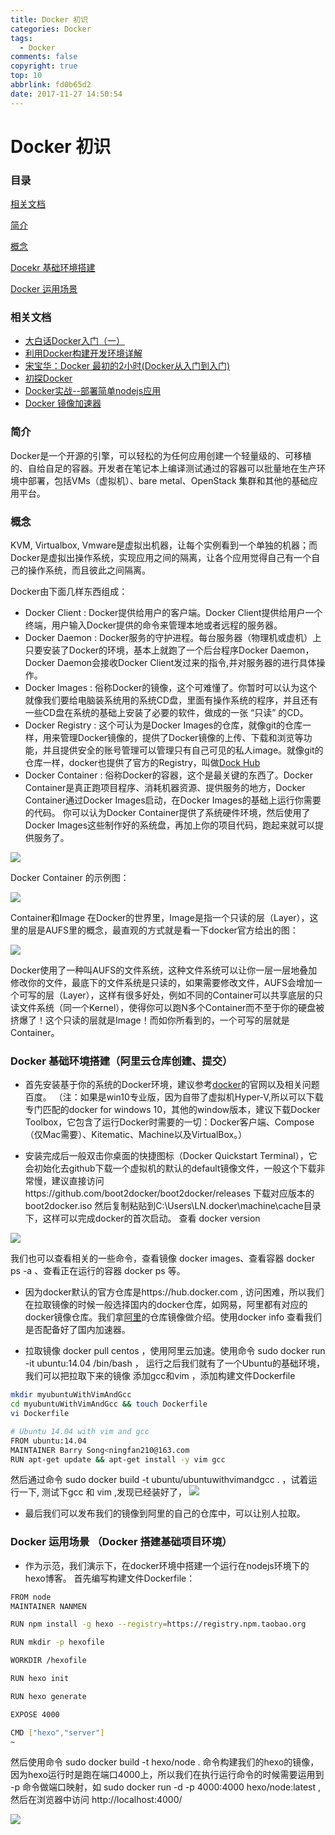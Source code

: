 ```yaml
---
title: Docker 初识
categories: Docker
tags:
  - Docker
comments: false
copyright: true
top: 10
abbrlink: fd0b65d2
date: 2017-11-27 14:50:54
---
```


# Docker 初识

### 目录

[相关文档](#相关文档)

[简介](#简介)

[概念](#概念)

[Docekr 基础环境搭建](#基础环境搭建)

[Docker 运用场景](#运用场景)

### <a id="相关文档"></a>相关文档

- [大白话Docker入门（一）](https://yq.aliyun.com/articles/63035?utm_campaign=wenzhang&utm_medium=article&utm_source=QQ-qun&utm_content=m_7538)
- [利用Docker构建开发环境详解](http://www.linuxidc.com/Linux/2014-10/107969.htm)
- [宋宝华：Docker 最初的2小时(Docker从入门到入门)](http://blog.csdn.net/21cnbao/article/details/56275456)
- [初探Docker](https://aotu.io/notes/2016/02/27/docker/index.html)
- [Docker实战--部署简单nodejs应用](https://www.cnblogs.com/liusc/p/docker_node.html)
- [Docker 镜像加速器](https://yq.aliyun.com/articles/29941)

### <a id="简介"></a>简介

Docker是一个开源的引擎，可以轻松的为任何应用创建一个轻量级的、可移植的、自给自足的容器。开发者在笔记本上编译测试通过的容器可以批量地在生产环境中部署，包括VMs（虚拟机）、bare metal、OpenStack 集群和其他的基础应用平台。

### <a id="概念"></a>概念

KVM, Virtualbox, Vmware是虚拟出机器，让每个实例看到一个单独的机器；而Docker是虚拟出操作系统，实现应用之间的隔离，让各个应用觉得自己有一个自己的操作系统，而且彼此之间隔离。

Docker由下面几样东西组成：

- Docker Client : Docker提供给用户的客户端。Docker Client提供给用户一个终端，用户输入Docker提供的命令来管理本地或者远程的服务器。
- Docker Daemon : Docker服务的守护进程。每台服务器（物理机或虚机）上只要安装了Docker的环境，基本上就跑了一个后台程序Docker Daemon，Docker Daemon会接收Docker Client发过来的指令,并对服务器的进行具体操作。
- Docker Images : 俗称Docker的镜像，这个可难懂了。你暂时可以认为这个就像我们要给电脑装系统用的系统CD盘，里面有操作系统的程序，并且还有一些CD盘在系统的基础上安装了必要的软件，做成的一张 “只读” 的CD。
- Docker Registry : 这个可认为是Docker Images的仓库，就像git的仓库一样，用来管理Docker镜像的，提供了Docker镜像的上传、下载和浏览等功能，并且提供安全的账号管理可以管理只有自己可见的私人image。就像git的仓库一样，docker也提供了官方的Registry，叫做[Dock Hub](http://hub.Docker.com)
- Docker Container : 俗称Docker的容器，这个是最关键的东西了。Docker Container是真正跑项目程序、消耗机器资源、提供服务的地方，Docker Container通过Docker Images启动，在Docker Images的基础上运行你需要的代码。 你可以认为Docker Container提供了系统硬件环境，然后使用了Docker Images这些制作好的系统盘，再加上你的项目代码，跑起来就可以提供服务了。

![](http://oyz8j0ezy.bkt.clouddn.com/docker_build.png)

<!--more-->

Docker Container 的示例图：

![](http://oyz8j0ezy.bkt.clouddn.com/docker_container.png)

Container和Image 在Docker的世界里，Image是指一个只读的层（Layer），这里的层是AUFS里的概念，最直观的方式就是看一下docker官方给出的图：

![](http://oyz8j0ezy.bkt.clouddn.com/dockercontainerandimage.png)

Docker使用了一种叫AUFS的文件系统，这种文件系统可以让你一层一层地叠加修改你的文件，最底下的文件系统是只读的，如果需要修改文件，AUFS会增加一个可写的层（Layer），这样有很多好处，例如不同的Container可以共享底层的只读文件系统（同一个Kernel），使得你可以跑N多个Container而不至于你的硬盘被挤爆了！这个只读的层就是Image！而如你所看到的，一个可写的层就是Container。

### <a id="基础环境搭建"></a>Docker 基础环境搭建（阿里云仓库创建、提交）

- 首先安装基于你的系统的Docker环境，建议参考[docker](http://www.docker.com/products/docker)的官网以及相关问题百度。
（注：如果是win10专业版，因为自带了虚拟机Hyper-V,所以可以下载专门匹配的docker for windows 10，其他的window版本，建议下载Docker Toolbox，它包含了运行Docker时需要的一切：Docker客户端、Compose（仅Mac需要）、Kitematic、Machine以及VirtualBox。）

- 安装完成后一般双击你桌面的快捷图标（Docker Quickstart Terminal），它会初始化去github下载一个虚拟机的默认的default镜像文件，一般这个下载非常慢，建议直接访问https://github.com/boot2docker/boot2docker/releases 下载对应版本的boot2docker.iso
然后复制粘贴到C:\Users\LN\.docker\machine\cache目录下，这样可以完成docker的首次启动。
查看 docker version 

![](http://oyz8j0ezy.bkt.clouddn.com/dockerversion.png)

我们也可以查看相关的一些命令，查看镜像 docker images、查看容器 docker ps -a 、查看正在运行的容器 docker ps 等。

- 因为docker默认的官方仓库是https://hub.docker.com , 访问困难，所以我们在拉取镜像的时候一般选择国内的docker仓库，如网易，阿里都有对应的docker镜像仓库。我们拿[阿里](https://dev.aliyun.com/search.html)的仓库镜像做介绍。使用docker info  查看我们是否配备好了国内加速器。

- 拉取镜像 docker pull centos ，使用阿里云加速。使用命令  sudo docker run -it ubuntu:14.04 /bin/bash ， 运行之后我们就有了一个Ubuntu的基础环境，我们可以把拉取下来的镜像 添加gcc和vim ，添加构建文件Dockerfile

```bash
mkdir myubuntuWithVimAndGcc
cd myubuntuWithVimAndGcc && touch Dockerfile
vi Dockerfile
```

```bash
# Ubuntu 14.04 with vim and gcc
FROM ubuntu:14.04
MAINTAINER Barry Song<ningfan210@163.com
RUN apt-get update && apt-get install -y vim gcc
```

然后通过命令 sudo docker build -t ubuntu/ubuntuwithvimandgcc . ，试着运行一下,
测试下gcc 和 vim ,发现已经装好了，
![](http://oyz8j0ezy.bkt.clouddn.com/ubuntuwithgcc.png)

- 最后我们可以发布我们的镜像到阿里的自己的仓库中，可以让别人拉取。

### <a id="运用场景"></a>Docker 运用场景 （Docker 搭建基础项目环境）

- 作为示范，我们演示下，在docker环境中搭建一个运行在nodejs环境下的hexo博客。
首先编写构建文件Dockerfile：

```bash
FROM node
MAINTAINER NANMEN

RUN npm install -g hexo --registry=https://registry.npm.taobao.org

RUN mkdir -p hexofile

WORKDIR /hexofile

RUN hexo init

RUN hexo generate

EXPOSE 4000

CMD ["hexo","server"]
~
```

然后使用命令 sudo docker build -t hexo/node . 命令构建我们的hexo的镜像，因为hexo运行时是跑在端口4000上，所以我们在执行运行命令的时候需要运用到 -p 命令做端口映射，如 
sudo docker run -d -p 4000:4000 hexo/node:latest ,然后在浏览器中访问 http://localhost:4000/ 

![](http://oyz8j0ezy.bkt.clouddn.com/dockerandhexo.png)
